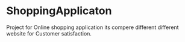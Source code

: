 # ShoppingApplicaton
Project for Online shopping application its compere different different website for Customer satisfaction. 


